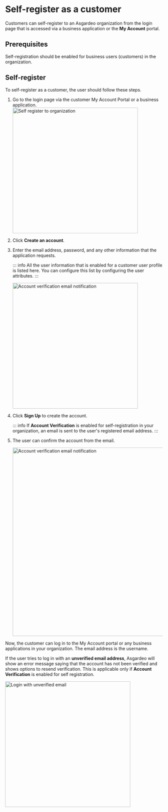 # Self-register as a customer

<a :href="$withBase('/guides/users/manage-customers/')">Customers</a> can self-register to an Asgardeo organization from the login page that is accessed via a business application or the **My Account** portal.

## Prerequisites

 <a :href="$withBase('/guides/user-accounts/configure-self-registration/')">Self-registration</a> should be enabled for business users (customers) in the organization.

## Self-register

To self-register as a customer, the user should follow these steps. 

1. Go to the login page via the customer <a :href="$withBase('/guides/user-self-service/customer-self-service-portal/')">My Account Portal</a> or a business application.
   <img :src="$withBase('/assets/img/guides/organization/self-service/customer/recover-your-password.png')" alt="Self register to organization" width="400">
2. Click **Create an account**.
3. Enter the email address, password, and any other information that the application requests.

   ::: info
   All the user information that is enabled for a customer user profile is listed here. You can configure this list by configuring the <a :href="$withBase('/guides/users/attributes/manage-attributes/#update-attributes')">user attributes</a>.
   :::

   <img :src="$withBase('/assets/img/guides/organization/self-service/customer/self-registration-form.png')" alt="Account verification email notification" width="400">

4. Click **Sign Up** to create the account.

   ::: info
   If **Account Verification** is enabled for <a :href="$withBase('/guides/user-accounts/configure-self-registration/')">self-registration</a> in your organization, an email is sent to the user's registered email address.
   :::

5. The user can confirm the account from the email.

   <img :src="$withBase('/assets/img/guides/organization/self-service/customer/account-verification-email.png')" alt="Account verification email notification" width="600">
    
Now, the customer can log in to the My Account portal or any business applications in your organization. The email address is the username.
   
If the user tries to log in with an **unverified email address**, Asgardeo will show an error message saying that the account has not been verified and shows options to resend verification. This is applicable only if **Account Verification** is enabled for <a :href="$withBase('/guides/user-accounts/configure-self-registration/')">self registration</a>.

<img :src="$withBase('/assets/img/guides/organization/self-service/customer/login-with-unverified-email.png')" alt="Login with unverified email" width="400">